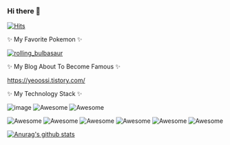 ### Hi there 👋
[![Hits](https://hits.seeyoufarm.com/api/count/incr/badge.svg?url=https%3A%2F%2Fgithub.com%2Fyeojisun&count_bg=%235EA627&title_bg=%23555555&icon=&icon_color=%23E7E7E7&title=hits&edge_flat=false)](https://hits.seeyoufarm.com)


✨ My Favorite Pokemon ✨

[![rolling_bulbasaur](https://emoji.gg/assets/emoji/2397-rolling-bulbasaur.gif)](https://emoji.gg/emoji/2397-rolling-bulbasaur)

✨ My Blog About To Become Famous ✨

https://yeoossi.tistory.com/

✨ My Technology Stack ✨


![image]([https://camo.githubusercontent.com/9872a326c26e0fac6405b3e5a3a87c6b9d5c3e10838ec8595b3decaa9cd093b1/68747470733a2f2f696d672e736869656c64732e696f2f62616467652f466c75747465722d3032353639423f7374796c653d666c61742d737175617265266c6f676f3d666c7574746572266c6f676f436f6c6f723d7768697465])
![Awesome](https://camo.githubusercontent.com/4b167306f139b376a8fe1c23a56469882163d9b6f1a6c76640eb9e48d9a100d5/68747470733a2f2f696d672e736869656c64732e696f2f62616467652f2d68746d6c2d626c7565)
![Awesome](https://camo.githubusercontent.com/837ab929b485bec501d78aae67baad3aa0b2206d5c903fbcb3db028b09fb1300/68747470733a2f2f696d672e736869656c64732e696f2f62616467652f2d6373732d6f72616e6765)

![Awesome](https://camo.githubusercontent.com/acd24fae523f82eb9873f2404b83179a6e553a4d6ea6336e239f7cac2609aba8/68747470733a2f2f696d672e736869656c64732e696f2f62616467652f52656163742d3334643265623f7374796c653d666c6174266c6f676f3d7265616374266c6f676f436f6c6f723d7768697465)
![Awesome](https://camo.githubusercontent.com/e1158aa1510d2ff201f94fb15831ae9585b23668e4888a98033d98a036eaa6d4/68747470733a2f2f696d672e736869656c64732e696f2f62616467652f5655452d3030383030302e7376673f267374796c653d666c6174266c6f676f3d7675652e6a73266c6f676f436f6c6f723d7768697465)
![Awesome](https://camo.githubusercontent.com/dd83448c89784947a4fe30a1730f2294fab894388f69bbf2fc65ad548170dcec/68747470733a2f2f696d672e736869656c64732e696f2f62616467652f2d466c75747465722d3145393046463f7374796c653d666c61742d737175617265266c6f676f3d666c7574746572266c6f676f436f6c6f723d7768697465)
![Awesome](https://camo.githubusercontent.com/6a5aacf3392820ac9711bbe9de3147d0e05f8eb90f99c2727e340c4d00f9ba08/68747470733a2f2f696d672e736869656c64732e696f2f62616467652f2d476f6c616e672d677261793f7374796c653d666c61742d737175617265266c6f676f3d476f)
![Awesome](https://camo.githubusercontent.com/e17e119d8c9bb34ac9710be65d35d52a7e04cc260476760305525204df5f34b0/68747470733a2f2f696d672e736869656c64732e696f2f62616467652f2d4a6176612d3030373339363f7374796c653d666c61742d737175617265266c6f676f3d6a617661)
![Awesome](https://camo.githubusercontent.com/11ff6d6c0de1853bfbebe9b1230e4f48ec9aa7ae46800301933a22d78371149a/68747470733a2f2f696d672e736869656c64732e696f2f62616467652f2d432532332d626c61636b3f6c6f676f3d632d7368617270)


[![Anurag's github stats](https://github-readme-stats.vercel.app/api?username=yeojisun)](https://github.com/anuraghazra/github-readme-stats)


<!--
**yeojisun/yeojisun** is a ✨ _special_ ✨ repository because its `README.md` (this file) appears on your GitHub profile.

Here are some ideas to get you started:

- 🔭 I’m currently working on ...
- 🌱 I’m currently learning ...
- 👯 I’m looking to collaborate on ...
- 🤔 I’m looking for help with ...
- 💬 Ask me about ...
- 📫 How to reach me: ...
- 😄 Pronouns: ...
- ⚡ Fun fact: ...
-->
